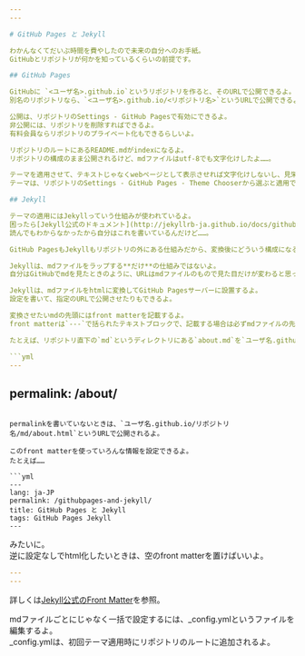 ```yaml
---
---

# GitHub Pages と Jekyll

わかんなくてだいぶ時間を費やしたので未来の自分へのお手紙。
GitHubとリポジトリが何かを知っているくらいの前提です。

## GitHub Pages

GitHubに `<ユーザ名>.github.io`というリポジトリを作ると、そのURLで公開できるよ。  
別名のリポジトリなら、`<ユーザ名>.github.io/<リポジトリ名>`というURLで公開できるよ。

公開は、リポジトリのSettings - GitHub Pagesで有効にできるよ。  
非公開には、リポジトリを削除すればできるよ。
有料会員ならリポジトリのプライベート化もできるらしいよ。

リポジトリのルートにあるREADME.mdがindexになるよ。  
リポジトリの構成のまま公開されるけど、mdファイルはutf-8でも文字化けしたよ……。

テーマを適用させて、テキストじゃなくwebページとして表示させれば文字化けしないし、見栄えも良くできるよ。  
テーマは、リポジトリのSettings - GitHub Pages - Theme Chooserから選ぶと適用できるよ。

## Jekyll

テーマの適用にはJekyllっていう仕組みが使われているよ。  
困ったら[Jekyll公式のドキュメント](http://jekyllrb-ja.github.io/docs/github-pages/)を読むといいよ。  
読んでもわからなかったから自分はこれを書いているんだけど……。

GitHub PagesもJekyllもリポジトリの外にある仕組みだから、変換後にどういう構成になるかはそれぞれの知識を持っていないと知るのが大変だよ。

Jekyllは、mdファイルをラップする**だけ**の仕組みではないよ。  
自分はGitHubでmdを見たときのように、URLはmdファイルのもので見た目だけが変わると思っていたから躓きが大きかったよ……。

Jekyllは、mdファイルをhtmlに変換してGitHub Pagesサーバーに設置するよ。  
設定を書いて、指定のURLで公開させたりもできるよ。

変換させたいmdの先頭にはfront matterを記載するよ。  
front matterは`---`で括られたテキストブロックで、記載する場合は必ずmdファイルの先頭に書くよ。

たとえば、リポジトリ直下の`md`というディレクトリにある`about.md`を`ユーザ名.github.io/リポジトリ名/about`というURLで公開したい場合は以下のように書くよ。

```yml
---
```

permalink: /about/
---
```

permalinkを書いていないときは、`ユーザ名.github.io/リポジトリ名/md/about.html`というURLで公開されるよ。

このfront matterを使っていろんな情報を設定できるよ。  
たとえば……

```yml
---
lang: ja-JP
permalink: /githubpages-and-jekyll/
title: GitHub Pages と Jekyll
tags: GitHub Pages Jekyll
---
```

みたいに。  
逆に設定なしでhtml化したいときは、空のfront matterを置けばいいよ。

```yml
---
---
```

詳しくは[Jekyll公式のFront Matter](http://jekyllrb-ja.github.io/docs/front-matter/)を参照。

mdファイルごとにじゃなく一括で設定するには、_config.ymlというファイルを編集するよ。  
_config.ymlは、初回テーマ適用時にリポジトリのルートに追加されるよ。

